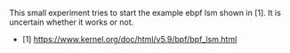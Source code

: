 This small experiment tries to start the example ebpf lsm shown in [1]. It is uncertain whether it works or not.

- [1] https://www.kernel.org/doc/html/v5.9/bpf/bpf_lsm.html